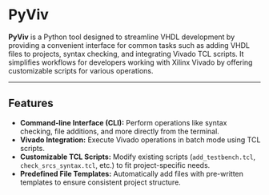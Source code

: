 # PyViv

**PyViv** is a Python tool designed to streamline VHDL development by providing a convenient interface for common tasks such as adding VHDL files to projects, syntax checking, and integrating Vivado TCL scripts. It simplifies workflows for developers working with Xilinx Vivado by offering customizable scripts for various operations.

---

## Features

- **Command-line Interface (CLI):** Perform operations like syntax checking, file additions, and more directly from the terminal.
- **Vivado Integration:** Execute Vivado operations in batch mode using TCL scripts.
- **Customizable TCL Scripts:** Modify existing scripts (`add_testbench.tcl`, `check_srcs_syntax.tcl`, etc.) to fit project-specific needs.
- **Predefined File Templates:** Automatically add files with pre-written templates to ensure consistent project structure.
